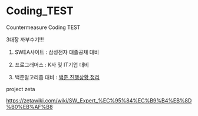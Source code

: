 # Coding_TEST
Countermeasure Coding TEST


3대장 까부수기!!!

1. SWEA사이트 : 삼성전자 대졸공채 대비

2. 프로그래머스 : K사 및 IT기업 대비

3. 백준알고리즘 대비 : [백준 진행상황 정리](https://github.com/d-h-k/Coding_TEST/blob/master/BEAK/Readme_BEAKJ.md)



project zeta

https://zetawiki.com/wiki/SW_Expert_%EC%95%84%EC%B9%B4%EB%8D%B0%EB%AF%B8

